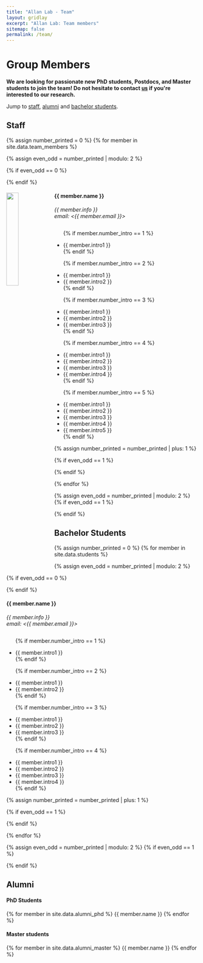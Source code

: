 ```yaml
---
title: "Allan Lab - Team"
layout: gridlay
excerpt: "Allan Lab: Team members"
sitemap: false
permalink: /team/
---
```


# Group Members

**We are looking for passionate new PhD students, Postdocs, and Master students to join the team! Do not hesitate to contact [us](hefei@tsinghua.edu.cn) if you're interested to our research.**

Jump to [staff](#staff), [alumni](#alumni) and [bachelor students](#bachelor-students).

## Staff
{% assign number_printed = 0 %}
{% for member in site.data.team_members %}

{% assign even_odd = number_printed | modulo: 2 %}

{% if even_odd == 0 %}
<div class="row">
{% endif %}

<div class="col-sm-6 clearfix">
  <img src="{{ site.url }}{{ site.baseurl }}/images/teampic/{{ member.photo }}" class="img-responsive" width="25%" style="float: left" />
  <h4>{{ member.name }}</h4>
  <i>{{ member.info }}<br>email: <{{ member.email }}></i>
  <ul style="overflow: hidden">

  {% if member.number_intro == 1 %}
  <li> {{ member.intro1 }} </li>
  {% endif %}

  {% if member.number_intro == 2 %}
  <li> {{ member.intro1 }} </li>
  <li> {{ member.intro2 }} </li>
  {% endif %}

  {% if member.number_intro == 3 %}
  <li> {{ member.intro1 }} </li>
  <li> {{ member.intro2 }} </li>
  <li> {{ member.intro3 }} </li>
  {% endif %}

  {% if member.number_intro == 4 %}
  <li> {{ member.intro1 }} </li>
  <li> {{ member.intro2 }} </li>
  <li> {{ member.intro3 }} </li>
  <li> {{ member.intro4 }} </li>
  {% endif %}

  {% if member.number_intro == 5 %}
  <li> {{ member.intro1 }} </li>
  <li> {{ member.intro2 }} </li>
  <li> {{ member.intro3 }} </li>
  <li> {{ member.intro4 }} </li>
  <li> {{ member.intro5 }} </li>
  {% endif %}

  </ul>
</div>

{% assign number_printed = number_printed | plus: 1 %}

{% if even_odd == 1 %}
</div>
{% endif %}

{% endfor %}

{% assign even_odd = number_printed | modulo: 2 %}
{% if even_odd == 1 %}
</div>
{% endif %}




## Bachelor Students
{% assign number_printed = 0 %}
{% for member in site.data.students %}

{% assign even_odd = number_printed | modulo: 2 %}

{% if even_odd == 0 %}
<div class="row">
{% endif %}

<div class="col-sm-6 clearfix">
  <h4>{{ member.name }}</h4>
  <i>{{ member.info }}<br>email: <{{ member.email }}></i>
  <ul style="overflow: hidden">

  {% if member.number_intro == 1 %}
  <li> {{ member.intro1 }} </li>
  {% endif %}

  {% if member.number_intro == 2 %}
  <li> {{ member.intro1 }} </li>
  <li> {{ member.intro2 }} </li>
  {% endif %}

  {% if member.number_intro == 3 %}
  <li> {{ member.intro1 }} </li>
  <li> {{ member.intro2 }} </li>
  <li> {{ member.intro3 }} </li>
  {% endif %}

  {% if member.number_intro == 4 %}
  <li> {{ member.intro1 }} </li>
  <li> {{ member.intro2 }} </li>
  <li> {{ member.intro3 }} </li>
  <li> {{ member.intro4 }} </li>
  {% endif %}

  </ul>
</div>

{% assign number_printed = number_printed | plus: 1 %}

{% if even_odd == 1 %}
</div>
{% endif %}

{% endfor %}

{% assign even_odd = number_printed | modulo: 2 %}
{% if even_odd == 1 %}
</div>
{% endif %}

## Alumni
<div class="row">

<div class="col-sm-6 clearfix">
<h4>PhD Students</h4>
{% for member in site.data.alumni_phd %}
{{ member.name }}
{% endfor %}
</div>

<div class="col-sm-6 clearfix">
<h4>Master students</h4>
{% for member in site.data.alumni_master %}
{{ member.name }}
{% endfor %}
</div>

</div>